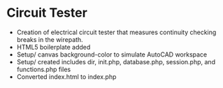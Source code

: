 # Circuit Tester

* Creation of electrical circuit tester that measures continuity checking breaks in the wirepath.
* HTML5 boilerplate added
* Setup/ canvas background-color to simulate AutoCAD workspace
* Setup/ created includes dir, init.php, database.php, session.php, and functions.php files
* Converted index.html to index.php
